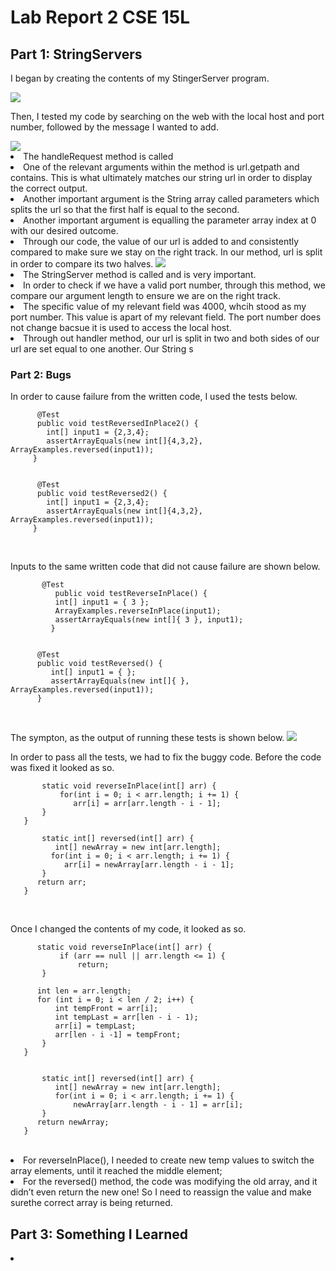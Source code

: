 # Lab Report 2 CSE 15L

## Part 1: StringServers
I began by creating the contents of my StingerServer program.  

 <img src = "https://user-images.githubusercontent.com/130005419/230982176-812e9336-bd10-46de-bac3-9f8bc1ee4eeb.png">
 
 Then, I tested my code by searching on the web with the local host and port number, followed by the message I wanted to add.
 
  <img src = "https://user-images.githubusercontent.com/130005419/230982176-812e9336-bd10-46de-bac3-9f8bc1ee4eeb.png">
  
  <li>The handleRequest method is called
  <li>One of the relevant arguments within the method is url.getpath and contains. This is what ultimately matches our string url in order to display the correct
  output.
  <li>Another important argument is the String array called parameters which splits the url so that the first half is equal to the second.
  <li>Another important argument is equalling the parameter array index at 0 with our desired outcome. 
  <li>Through our code, the value of our url is added to and consistently compared to make sure we stay on the right track. In our method, url is split in order to compare its two halves.
  
 <img src = "https://user-images.githubusercontent.com/130005419/230982176-812e9336-bd10-46de-bac3-9f8bc1ee4eeb.png">
   
   <li>The StringServer method is called and is very important.
   <li>In order to check if we have a valid port number, through this method, we compare our argument length to ensure we are on the right track.
   <li>The specific value of my relevant field was 4000, whcih stood as my port number. This value is apart of my relevant field. The 
   port number does not change bacsue it is used to access the local host.
   <li>Through out handler method, our url is split in two and both sides of our url are set equal to one another. Our String s
    
  </li>
  
  ### Part 2: Bugs
  In order to cause failure from the written code, I used the tests below.
  
          @Test
          public void testReversedInPlace2() {
            int[] input1 = {2,3,4};
            assertArrayEquals(new int[]{4,3,2}, ArrayExamples.reversed(input1));
         }
         
         
          @Test
          public void testReversed2() {
            int[] input1 = {2,3,4};
            assertArrayEquals(new int[]{4,3,2}, ArrayExamples.reversed(input1));
         }
   <br>
   
   Inputs to the same written code that did not cause failure are shown below.
   
           @Test 
	          public void testReverseInPlace() {
              int[] input1 = { 3 };
              ArrayExamples.reverseInPlace(input1);
              assertArrayEquals(new int[]{ 3 }, input1);
	         }


          @Test
          public void testReversed() {
             int[] input1 = { };
             assertArrayEquals(new int[]{ }, ArrayExamples.reversed(input1));
          }
          
   <br>
   
   The sympton, as the output of running these tests is shown below.
   <img src = "https://user-images.githubusercontent.com/130005419/230982176-812e9336-bd10-46de-bac3-9f8bc1ee4eeb.png">
   
   In order to pass all the tests, we had to fix the buggy code.
   Before the code was fixed it looked as so.
   
           static void reverseInPlace(int[] arr) {
               for(int i = 0; i < arr.length; i += 1) {
                  arr[i] = arr[arr.length - i - 1];
           }
       }
       
           static int[] reversed(int[] arr) {
              int[] newArray = new int[arr.length];
             for(int i = 0; i < arr.length; i += 1) {
                arr[i] = newArray[arr.length - i - 1];
           }
          return arr;
       }
<br>

  Once I changed the contents of my code, it looked as so.
  
          static void reverseInPlace(int[] arr) {
               if (arr == null || arr.length <= 1) {
                   return;
           }
 
          int len = arr.length;
          for (int i = 0; i < len / 2; i++) {
              int tempFront = arr[i];
              int tempLast = arr[len - i - 1);
              arr[i] = tempLast;
              arr[len - i -1] = tempFront;
           }
       }
       
       
           static int[] reversed(int[] arr) {
              int[] newArray = new int[arr.length];
              for(int i = 0; i < arr.length; i += 1) {
                  newArray[arr.length - i - 1] = arr[i];
           }
          return newArray;
       }
       
 <br>
 
 <li> For reverseInPlace(), I needed to create new temp values to switch the array elements, until it reached the middle element;
 <li>For the reversed() method, the code was modifying the old array, and it didn’t even return the new one! So I need to reassign the value and make surethe correct array is being returned. 
  
 </li>
 
 ## Part 3: Something I Learned
 <li> 

